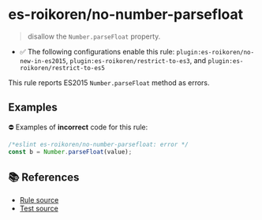 # es-roikoren/no-number-parsefloat
> disallow the `Number.parseFloat` property.

- ✅ The following configurations enable this rule: `plugin:es-roikoren/no-new-in-es2015`, `plugin:es-roikoren/restrict-to-es3`, and `plugin:es-roikoren/restrict-to-es5`

This rule reports ES2015 `Number.parseFloat` method as errors.

## Examples

⛔ Examples of **incorrect** code for this rule:

```js
/*eslint es-roikoren/no-number-parsefloat: error */
const b = Number.parseFloat(value);
```

## 📚 References

- [Rule source](https://github.com/roikoren755/eslint-plugin-es/blob/v1.0.0/src/rules/no-number-parsefloat.ts)
- [Test source](https://github.com/roikoren755/eslint-plugin-es/blob/v1.0.0/tests/src/rules/no-number-parsefloat.ts)
